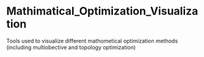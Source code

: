 # Mathimatical_Optimization_Visualization
Tools used to visualize different mathometical optimization methods (including multiobective and topology optimization)
